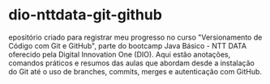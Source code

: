 # dio-nttdata-git-github
epositório criado para registrar meu progresso no curso "Versionamento de Código com Git e GitHub", parte do bootcamp Java Básico - NTT DATA oferecido pela Digital Innovation One (DIO).  Aqui estão anotações, comandos práticos e resumos das aulas que abordam desde a instalação do Git até o uso de branches, commits, merges e autenticação com GitHub.
